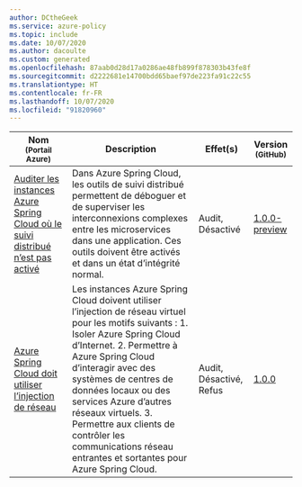 ```yaml
---
author: DCtheGeek
ms.service: azure-policy
ms.topic: include
ms.date: 10/07/2020
ms.author: dacoulte
ms.custom: generated
ms.openlocfilehash: 87aab0d28d17a0286ae48fb899f878303b43fe8f
ms.sourcegitcommit: d2222681e14700bdd65baef97de223fa91c22c55
ms.translationtype: HT
ms.contentlocale: fr-FR
ms.lasthandoff: 10/07/2020
ms.locfileid: "91820960"
---
```

|Nom<br /><sub>(Portail Azure)</sub> |Description |Effet(s) |Version<br /><sub>(GitHub)</sub> |
|---|---|---|---|
|[Auditer les instances Azure Spring Cloud où le suivi distribué n’est pas activé](https://portal.azure.com/#blade/Microsoft_Azure_Policy/PolicyDetailBlade/definitionId/%2Fproviders%2FMicrosoft.Authorization%2FpolicyDefinitions%2F0f2d8593-4667-4932-acca-6a9f187af109) |Dans Azure Spring Cloud, les outils de suivi distribué permettent de déboguer et de superviser les interconnexions complexes entre les microservices dans une application. Ces outils doivent être activés et dans un état d’intégrité normal. |Audit, Désactivé |[1.0.0-preview](https://github.com/Azure/azure-policy/blob/master/built-in-policies/policyDefinitions/App%20Platform/Spring_DistributedTracing_Audit.json) |
|[Azure Spring Cloud doit utiliser l’injection de réseau](https://portal.azure.com/#blade/Microsoft_Azure_Policy/PolicyDetailBlade/definitionId/%2Fproviders%2FMicrosoft.Authorization%2FpolicyDefinitions%2Faf35e2a4-ef96-44e7-a9ae-853dd97032c4) |Les instances Azure Spring Cloud doivent utiliser l’injection de réseau virtuel pour les motifs suivants : 1. Isoler Azure Spring Cloud d’Internet. 2. Permettre à Azure Spring Cloud d’interagir avec des systèmes de centres de données locaux ou des services Azure d’autres réseaux virtuels. 3. Permettre aux clients de contrôler les communications réseau entrantes et sortantes pour Azure Spring Cloud. |Audit, Désactivé, Refus |[1.0.0](https://github.com/Azure/azure-policy/blob/master/built-in-policies/policyDefinitions/App%20Platform/Spring_VNETEnabled_Audit.json) |
